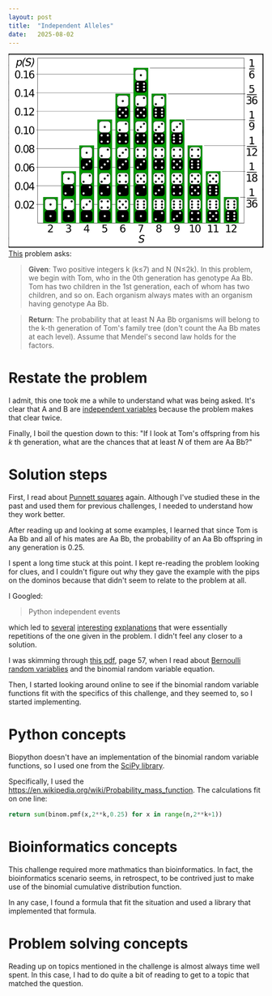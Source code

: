 ```yaml
---
layout: post
title:  "Independent Alleles"
date:   2025-08-02
---
```

![Independent Alleles.png](../assets/Independent%20Alleles.png)
[This](https://rosalind.info/problems/lia/) problem asks:

> **Given**: Two positive integers k (k≤7) and N (N≤2k). In this problem, we begin with Tom, who in the 0th generation has genotype Aa Bb. Tom has two children in the 1st generation, each of whom has two children, and so on. Each organism always mates with an organism having genotype Aa Bb.

> **Return**: The probability that at least N Aa Bb organisms will belong to the k-th generation of Tom's family tree (don't count the Aa Bb mates at each level). Assume that Mendel's second law holds for the factors.
 
<!--break-->

# Restate the problem
I admit, this one took me a while to understand what was being asked. It's clear that A and B are [independent variables](https://en.wikipedia.org/wiki/Dependent_and_independent_variables) because the problem makes that clear twice.

Finally, I boil the question down to this: "If I look at Tom's offspring from his _k_ th  generation, what are the chances that at least _N_ of them are Aa Bb?"

# Solution steps
First, I read about [Punnett squares](https://en.wikipedia.org/wiki/Punnett_square) again. Although I've studied these in the past and used them for previous challenges, I needed to understand how they work better.

After reading up and looking at some examples, I learned that since Tom is Aa Bb and all of his mates are Aa Bb, the probability of an Aa Bb offspring in any generation is 0.25.

I spent a long time stuck at this point. I kept re-reading the problem looking for clues, and I couldn't figure out why they gave the example with the pips on the dominos because that didn't seem to relate to the problem at all.

I Googled:

> Python independent events

which led to [several](https://math.libretexts.org/Courses/Fullerton_College/Math_100%3A_Liberal_Arts_Math_(Claassen_and_Ikeda)/06%3A_Probability/6.03%3A_Independent_Events_and_Conditional_Probabilities) [interesting](https://math.libretexts.org/Courses/Fullerton_College/Math_100%3A_Liberal_Arts_Math_(Claassen_and_Ikeda)/06%3A_Probability/6.03%3A_Independent_Events_and_Conditional_Probabilities) [explanations](https://thirdspacelearning.com/gcse-maths/probability/independent-events/) that were essentially repetitions of the one given in the problem. I didn't feel any closer to a solution.

I was skimming through [this pdf](https://web.stanford.edu/~oas/SI/QM/notes/ProbabilityText.pdf), page 57, when I read about [Bernoulli random variablies](https://math.libretexts.org/Courses/Queens_College/Introduction_to_Probability_and_Mathematical_Statistics/09%3A_Week_9/9.03%3A_The_Bernoulli_and_Binomial_Random_Variables) and the binomial random variable equation.

Then, I started looking around online to see if the binomial random variable functions fit with the specifics of this challenge, and they seemed to, so I started implementing.

# Python concepts
Biopython doesn't have an implementation of the binomial random variable functions, so I used one from the [SciPy library](https://docs.scipy.org/doc/scipy/reference/generated/scipy.stats.binom.html).

Specifically, I used the https://en.wikipedia.org/wiki/Probability_mass_function. The calculations fit on one line:

```python
return sum(binom.pmf(x,2**k,0.25) for x in range(n,2**k+1))
```

# Bioinformatics concepts
This challenge required more mathmatics than bioinformatics. In fact, the bioinformatics scenario seems, in retrospect, to be contrived just to make use of the binomial cumulative distribution function.

In any case, I found a formula that fit the situation and used a library that implemented that formula.

# Problem solving concepts
Reading up on topics mentioned in the challenge is almost always time well spent. In this case, I had to do quite a bit of reading to get to a topic that matched the question.


